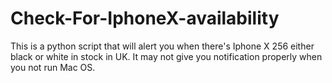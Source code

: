 # Check-For-IphoneX-availability
This is a python script that will alert you when there's Iphone X 256 either black or white in stock in UK. It may not give you notification properly when you not run Mac OS.
